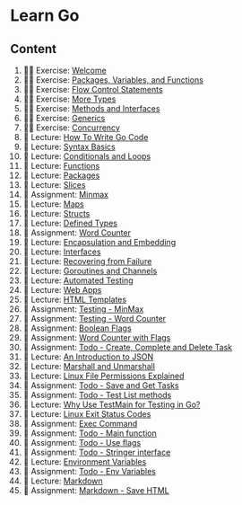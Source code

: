 # Learn Go

## Content

1. 🏃‍♂️ Exercise: [Welcome](./go-ex1-tour-welcome.md)
2. 🏃‍♂️ Exercise: [Packages, Variables, and Functions](./go-ex2-tour-packages-variables-functions.md)
3. 🏃‍♂️ Exercise: [Flow Control Statements](./go-ex3-tour-flow-control-statements.md)
4. 🏃‍♂️ Exercise: [More Types](./go-ex4-tour-more-types.md)
5. 🏃‍♂️ Exercise: [Methods and Interfaces](./go-ex5-tour-methods-and-interfaces.md)
6. 🏃‍♂️ Exercise: [Generics](./go-ex6-tour-generics.md)
7. 🏃‍♂️ Exercise: [Concurrency](./go-ex7-tour-concurrency.md)
8. 📖 Lecture: [How To Write Go Code](./go-lec1-how-to-write-go-code.md)
9. 📖 Lecture: [Syntax Basics](./go-lec-head-first-go-syntax-basics.md)
10. 📖 Lecture: [Conditionals and Loops](./go-lec-head-first-go-conditionals-and-loops.md)
11. 📖 Lecture: [Functions](./go-lec-head-first-go-functions.md)
12. 📖 Lecture: [Packages](./go-lec-head-first-go-packages.md)
13. 📖 Lecture: [Slices](./go-lec-head-first-go-slices.md)
14. 🚀 Assignment: [Minmax](./go-as-minmax.md)
15. 📖 Lecture: [Maps](./go-lec-head-first-go-maps.md)
16. 📖 Lecture: [Structs](./go-lec-head-first-go-structs.md)
17. 📖 Lecture: [Defined Types](./go-lec-head-first-go-defined-types.md)
18. 🚀 Assignment: [Word Counter](./go-as-word-counter.md)
19. 📖 Lecture: [Encapsulation and Embedding](./go-lec-head-first-go-encapsulation.md)
20. 📖 Lecture: [Interfaces](./go-lec-head-first-go-interfaces.md)
21. 📖 Lecture: [Recovering from Failure](./go-lec-head-first-go-recovering-from-failure.md)
22. 📖 Lecture: [Goroutines and Channels](./go-lec-head-first-go-goroutines-and-channels.md)
23. 📖 Lecture: [Automated Testing](./go-lec-head-first-go-automated-testing.md)
24. 📖 Lecture: [Web Apps](./go-lec-head-first-go-web-apps.md)
25. 📖 Lecture: [HTML Templates](./go-lec-head-first-go-html-templates.md)
26. 🚀 Assignment: [Testing - MinMax](./go-as-test-minmax.md)
27. 🚀 Assignment: [Testing - Word Counter](./go-as-test-word-counter.md)
28. 🚀 Assignment: [Boolean Flags](./go-as-boolean-flags.md)
29. 🚀 Assignment: [Word Counter with Flags](./go-as-word-counter-with-flags.md)
30. 🚀 Assignment: [Todo - Create, Complete and Delete Task](./go-as-todo-create-complete-delete-task.md)
31. 📖 Lecture: [An Introduction to JSON](./go-lec-an-intro-to-json.md)
32. 📖 Lecture: [Marshall and Unmarshall](./go-lec-marshall-and-unmarshall.md)
33. 📖 Lecture: [Linux File Permissions Explained](./go-lec-linux-file-permissions-explained.md)
34. 🚀 Assignment: [Todo - Save and Get Tasks](./go-as-todo-save-and-get-tasks.md)
35. 🚀 Assignment: [Todo - Test List methods](./go-as-todo-test-list-methods.md)
36. 📖 Lecture: [Why Use TestMain for Testing in Go?](./go-lec-why-use-test-main-for-go-testing.md)
37. 📖 Lecture: [Linux Exit Status Codes](./go-lec-linux-exit-status-codes.md)
38. 🚀 Assignment: [Exec Command](./go-as-exec-command.md)
39. 🚀 Assignment: [Todo - Main function](./go-as-todo-main-func.md)
40. 🚀 Assignment: [Todo - Use flags](./go-as-todo-use-flags.md)
41. 🚀 Assignment: [Todo - Stringer interface](./go-as-todo-stringer-interface.md)
42. 📖 Lecture: [Environment Variables](./go-lec-env-variables.md)
43. 🚀 Assignment: [Todo - Env Variables](./go-as-todo-env-variables.md)
44. 📖 Lecture: [Markdown](./go-lec-markdown.md)
45. 🚀 Assignment: [Markdown - Save HTML](./go-as-md-save-html.md)
